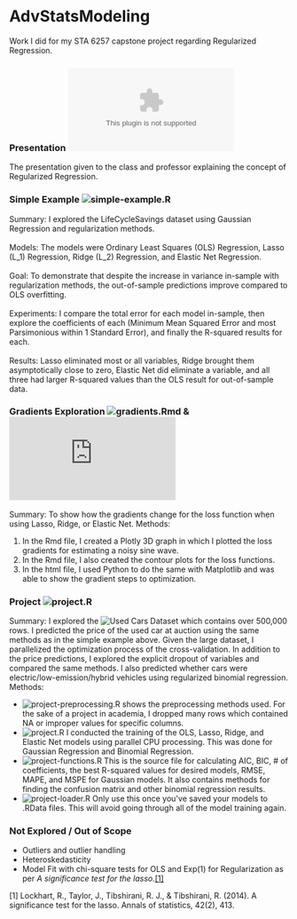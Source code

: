 # AdvStatsModeling
Work I did for my STA 6257 capstone project regarding Regularized Regression.

### Presentation ![Presentation.pptx](https://github.com/business-ui/AdvStatsModeling/blob/main/Presentation.pptx)
The presentation given to the class and professor explaining the concept of Regularized Regression.

### Simple Example ![simple-example.R](https://github.com/business-ui/AdvStatsModeling/blob/main/simple-example.R)
Summary: I explored the LifeCycleSavings dataset using Gaussian Regression and regularization methods.  
<br />
Models: The models were Ordinary Least Squares (OLS) Regression, Lasso (L_1) Regression, Ridge (L_2) Regression, and Elastic Net Regression.  
<br />
Goal: To demonstrate that despite the increase in variance in-sample with regularization methods, the out-of-sample predictions improve compared to OLS overfitting.  
<br />
Experiments: I compare the total error for each model in-sample, then explore the coefficients of each (Minimum Mean Squared Error and most Parsimonious within 1 Standard Error), and finally the R-squared results for each.  
<br />
Results: Lasso eliminated most or all variables, Ridge brought them asymptotically close to zero, Elastic Net did eliminate a variable, and all three had larger R-squared values than the OLS result for out-of-sample data.  

### Gradients Exploration ![gradients.Rmd](https://github.com/business-ui/AdvStatsModeling/blob/main/gradients.Rmd) & ![gradients.html](https://github.com/business-ui/AdvStatsModeling/blob/main/gradients.html)
Summary: To show how the gradients change for the loss function when using Lasso, Ridge, or Elastic Net.
Methods: 
1. In the Rmd file, I created a Plotly 3D graph in which I plotted the loss gradients for estimating a noisy sine wave.
2. In the Rmd file, I also created the contour plots for the loss functions.
3. In the html file, I used Python to do the same with Matplotlib and was able to show the gradient steps to optimization.

### Project ![project.R](https://github.com/business-ui/AdvStatsModeling/blob/main/project.R)
Summary: I explored the ![Used Cars Dataset](https://www.kaggle.com/tunguz/used-car-auction-prices) which contains over 500,000 rows. I predicted the price of the used car at auction using the same methods as in the simple example above. Given the large dataset, I parallelized the optimization process of the cross-validation. In addition to the price predictions, I explored the explicit dropout of variables and compared the same methods. I also predicted whether cars were electric/low-emission/hybrid vehicles using regularized binomial regression.
Methods: 
- ![project-preprocessing.R](https://github.com/business-ui/AdvStatsModeling/blob/main/project-preprocessing.R) shows the preprocessing methods used. For the sake of a project in academia, I dropped many rows which contained NA or improper values for specific columns.
- ![project.R](https://github.com/business-ui/AdvStatsModeling/blob/main/project.R) I conducted the training of the OLS, Lasso, Ridge, and Elastic Net models using parallel CPU processing. This was done for Gaussian Regression and Binomial Regression. 
- ![project-functions.R](https://github.com/business-ui/AdvStatsModeling/blob/main/project-functions.R) This is the source file for calculating AIC, BIC, # of coefficients, the best R-squared values for desired models, RMSE, MAPE, and MSPE for Gaussian models. It also contains methods for finding the confusion matrix and other binomial regression results.
- ![project-loader.R](https://github.com/business-ui/AdvStatsModeling/blob/main/project-loader.R) Only use this once you've saved your models to .RData files. This will avoid going through all of the model training again.

### Not Explored / Out of Scope
- Outliers and outlier handling
- Heteroskedasticity
- Model Fit with chi-square tests for OLS and Exp(1) for Regularization as per <i>A significance test for the lasso.</i>[[1]](#1)</cite>

<a id="1">[1]</a> Lockhart, R., Taylor, J., Tibshirani, R. J., & Tibshirani, R. (2014). A significance test for the lasso. Annals of statistics, 42(2), 413.
